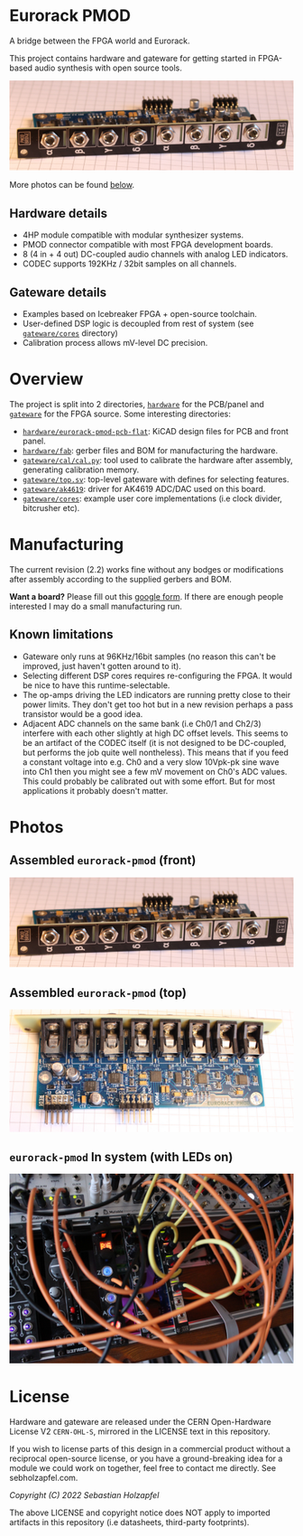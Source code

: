 # Eurorack PMOD

A bridge between the FPGA world and Eurorack.

This project contains hardware and gateware for getting started in FPGA-based audio synthesis with open source tools.

![assembled eurorack-pmod module (front)](docs/img/eurorack-pmod.jpg)

More photos can be found [below](#photos).

## Hardware details
- 4HP module compatible with modular synthesizer systems.
- PMOD connector compatible with most FPGA development boards.
- 8 (4 in + 4 out) DC-coupled audio channels with analog LED indicators.
- CODEC supports 192KHz / 32bit samples on all channels.

## Gateware details
- Examples based on Icebreaker FPGA + open-source toolchain.
- User-defined DSP logic is decoupled from rest of system (see [`gateware/cores`](gateware/cores) directory)
- Calibration process allows mV-level DC precision.

# Overview
The project is split into 2 directories, [`hardware`](hardware) for the PCB/panel and [`gateware`](gateware) for the FPGA source. Some interesting directories:
- [`hardware/eurorack-pmod-pcb-flat`](hardware/eurorack-pmod-pcb-flat): KiCAD design files for PCB and front panel.
- [`hardware/fab`](hardware/fab): gerber files and BOM for manufacturing the hardware.
- [`gateware/cal/cal.py`](gateware/cal/cal.py): tool used to calibrate the hardware after assembly, generating calibration memory.
- [`gateware/top.sv`](gateware/top.sv): top-level gateware with defines for selecting features.
- [`gateware/ak4619`](gateware/ak4619): driver for AK4619 ADC/DAC used on this board.
- [`gateware/cores`](gateware/cores): example user core implementations (i.e clock divider, bitcrusher etc).

# Manufacturing
The current revision (2.2) works fine without any bodges or modifications after assembly according to the supplied gerbers and BOM.

**Want a board?** Please fill out this [google form](https://forms.gle/rSEGuKGHPVXYotHRA). If there are enough people interested I may do a small manufacturing run.

## Known limitations
- Gateware only runs at 96KHz/16bit samples (no reason this can't be improved, just haven't gotten around to it).
- Selecting different DSP cores requires re-configuring the FPGA. It would be nice to have this runtime-selectable.
- The op-amps driving the LED indicators are running pretty close to their power limits. They don't get too hot but in a new revision perhaps a pass transistor would be a good idea.
- Adjacent ADC channels on the same bank (i.e Ch0/1 and Ch2/3) interfere with each other slightly at high DC offset levels. This seems to be an artifact of the CODEC itself (it is not designed to be DC-coupled, but performs the job quite well nontheless). This means that if you feed a constant voltage into e.g. Ch0 and a very slow 10Vpk-pk sine wave into Ch1 then you might see a few mV movement on Ch0's ADC values. This could probably be calibrated out with some effort. But for most applications it probably doesn't matter.

# Photos

## Assembled `eurorack-pmod` (front)
![assembled eurorack-pmod module (front)](docs/img/eurorack-pmod.jpg)

## Assembled `eurorack-pmod` (top)
![assembled eurorack-pmod module (top)](docs/img/eurorack-pmod-top.jpg)

## `eurorack-pmod` In system (with LEDs on)
![assembled eurorack-pmod module (in system)](docs/img/eurorack-pmod-system.jpg)

# License
Hardware and gateware are released under the CERN Open-Hardware License V2 `CERN-OHL-S`, mirrored in the LICENSE text in this repository.

If you wish to license parts of this design in a commercial product without a reciprocal open-source license, or you have a ground-breaking idea for a module we could work on together, feel free to contact me directly. See sebholzapfel.com.

*Copyright (C) 2022 Sebastian Holzapfel*

The above LICENSE and copyright notice does NOT apply to imported artifacts in this repository (i.e datasheets, third-party footprints).
